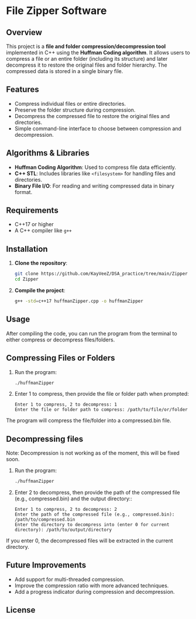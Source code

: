 # File Zipper Software

## Overview
This project is a **file and folder compression/decompression tool** implemented in C++ using the **Huffman Coding algorithm**. It allows users to compress a file or an entire folder (including its structure) and later decompress it to restore the original files and folder hierarchy. The compressed data is stored in a single binary file.

## Features
- Compress individual files or entire directories.
- Preserve the folder structure during compression.
- Decompress the compressed file to restore the original files and directories.
- Simple command-line interface to choose between compression and decompression.

## Algorithms & Libraries
- **Huffman Coding Algorithm**: Used to compress file data efficiently.
- **C++ STL**: Includes libraries like `<filesystem>` for handling files and directories.
- **Binary File I/O**: For reading and writing compressed data in binary format.

## Requirements
- C++17 or higher
- A C++ compiler like `g++`

## Installation

1. **Clone the repository**:
   ```bash
   git clone https://github.com/KayVeeZ/DSA_practice/tree/main/Zipper
   cd Zipper

2. **Compile the project**:
   ```bash
   g++ -std=c++17 huffmanZipper.cpp -o huffmanZipper

## Usage
After compiling the code, you can run the program from the terminal to either compress or decompress files/folders.

## Compressing Files or Folders

1. Run the program:
   ```bash
   ./huffmanZipper

2. Enter 1 to compress, then provide the file or folder path when prompted:
   ```vbnet
   Enter 1 to compress, 2 to decompress: 1
   Enter the file or folder path to compress: /path/to/file/or/folder

The program will compress the file/folder into a compressed.bin file.

## Decompressing files

Note: Decompression is not working as of the moment, this will be fixed soon.
1. Run the program:
   ```bash
   ./huffmanZipper

2. Enter 2 to decompress, then provide the path of the compressed file (e.g., compressed.bin) and the output directory::
   ```vbnet
   Enter 1 to compress, 2 to decompress: 2
   Enter the path of the compressed file (e.g., compressed.bin): /path/to/compressed.bin
   Enter the directory to decompress into (enter 0 for current directory): /path/to/output/directory

If you enter 0, the decompressed files will be extracted in the current directory.

## Future Improvements
- Add support for multi-threaded compression.
- Improve the compression ratio with more advanced techniques.
- Add a progress indicator during compression and decompression.

## License
